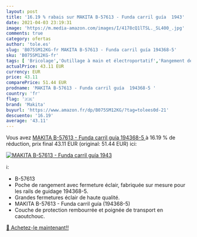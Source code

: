 ```yaml
---
layout: post
title: '16.19 % rabais sur MAKITA B-57613 - Funda carril guía  1943'
date: 2021-04-03 23:19:31
image: 'https://m.media-amazon.com/images/I/4178cQ1lTSL._SL400_.jpg'
comments: true
category: ofertas
author: 'tole.es'
slug: 'B075SM12KG-fr MAKITA B-57613 - Funda carril guía 194368-5'
sku: 'B075SM12KG-fr'
tags: [ 'Bricolage','Outillage à main et électroportatif','Rangement des outils','Sacs porte-outils','makita', ]
actualPrice: 43.11 EUR
currency: EUR
price: 43.11
comparePrice: 51.44 EUR
prodname: 'MAKITA B-57613 - Funda carril guía  194368-5 '
country: 'fr'
flag: '🇫🇷'
brand: 'Makita'
buyurl: 'https://www.amazon.fr/dp/B075SM12KG/?tag=tolees0d-21'
descuento: '16.19'
average: '43.11'
---
```


Vous avez [MAKITA B-57613 - Funda carril guía  194368-5 ](https://www.amazon.fr/dp/B075SM12KG/?tag=tolees0d-21)  à  16.19 % de réduction, prix final  43.11 EUR (original: 51.44 EUR) ici:

[![MAKITA B-57613 - Funda carril guía  1943](https://m.media-amazon.com/images/I/4178cQ1lTSL._SL400_.jpg)](https://www.amazon.fr/dp/B075SM12KG/?tag=tolees0d-21)

ℹ️:

- B-57613
- Poche de rangement avec fermeture éclair, fabriquée sur mesure pour les rails de guidage 194368-5.
- Grandes fermetures éclair de haute qualité.
- MAKITA B-57613 - Funda carril guía (194368-5)
- Couche de protection rembourrée et poignée de transport en caoutchouc.

[🛒 Achetez-le maintenant!!](https://www.amazon.fr/dp/B075SM12KG/?tag=tolees0d-21)

